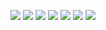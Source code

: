 ![](livius1.jpg)
![](livius2.jpg)
![](livius3.jpg)
![](livius4.jpg)
![](augustus.jpg)
![](vergil1.jpg)
![](vergil2.jpg)